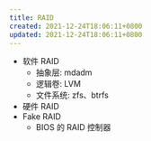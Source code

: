```yaml
---
title: RAID
created: 2021-12-24T18:06:11+0800
updated: 2021-12-24T18:06:11+0800
---
```



- 软件 RAID
  - 抽象层: mdadm
  - 逻辑卷: LVM
  - 文件系统: zfs、btrfs
- 硬件 RAID
- Fake RAID
  - BIOS 的 RAID 控制器

